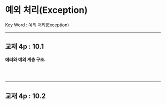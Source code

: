 # 예외 처리(Exception)
Key Word : 예외 처리(Exception)    
   
<hr/>
   

## 교재 4p : 10.1    
   


**에러와 예외 계층 구조.**   



<br/><br/>
<hr/>

## 교재 4p : 10.2 

